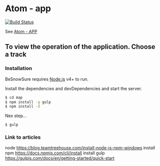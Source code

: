 # Atom - app

[![Build Status](https://travis-ci.org/joemccann/dillinger.svg?branch=master)](https://feniks212.github.io/atom-player_app/app/)

See [Atom - APP](https://feniks212.github.io/atom-player_app/app/)

## To view the operation of the application. Choose a track

### Installation

BeSnowSure requires [Node.js](https://nodejs.org/) v4+ to run.

Install the dependencies and devDependencies and start the server.

```sh
$ cd map
$ npm install -g gulp
$ npm install -d
```

Nex step...

```sh
$ gulp
```

### Link to articles
node
https://blog.teamtreehouse.com/install-node-js-npm-windows
install npm
https://docs.npmjs.com/cli/install
install gulp
https://gulpjs.com/docs/en/getting-started/quick-start
